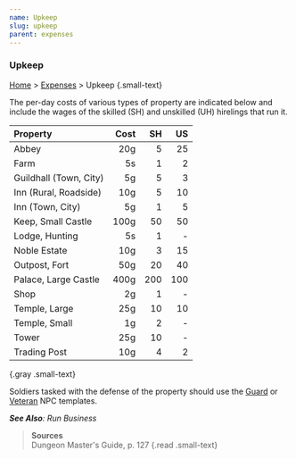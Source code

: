 ```yaml
---
name: Upkeep
slug: upkeep
parent: expenses
---
```

### Upkeep
[Home](dm-operations-center) > [Expenses](expenses-menu) > Upkeep {.small-text}

The per-day costs of various types of property are indicated below and include the wages of the skilled (SH) and unskilled (UH) hirelings that run it.

| Property               | Cost   | SH   | US   |
| :--------------------- | -----: | ---: | ---: |
| Abbey                  |    20g |    5 |   25 |
| Farm                   |     5s |    1 |    2 |
| Guildhall (Town, City) |     5g |    5 |    3 |
| Inn (Rural, Roadside)  |    10g |    5 |   10 |
| Inn (Town, City)       |     5g |    1 |    5 |
| Keep, Small Castle     |   100g |   50 |   50 |
| Lodge, Hunting         |     5s |    1 |    - |
| Noble Estate           |    10g |    3 |   15 |
| Outpost, Fort          |    50g |   20 |   40 |
| Palace, Large Castle   |   400g |  200 |  100 |
| Shop                   |     2g |    1 |    - |
| Temple, Large          |    25g |   10 |   10 |
| Temple, Small          |     1g |    2 |    - |
| Tower                  |    25g |   10 |    - |
| Trading Post           |    10g |    4 |    2 |
{.gray .small-text}

Soldiers tasked with the defense of the property should use the [Guard](/monster/guard) or [Veteran](/monster/veteran) NPC templates.

***See Also**: Run Business*

> **Sources** <br/>
> Dungeon Master's Guide, p. 127
{.read .small-text}